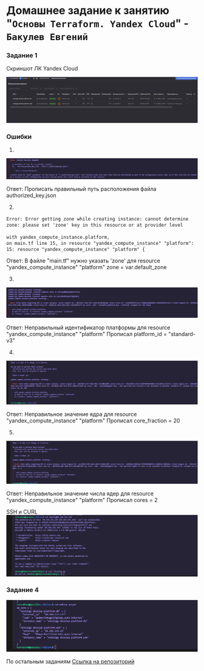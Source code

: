 # Домашнее задание к занятию "`Основы Terraform. Yandex Cloud`" - `Бакулев Евгений`

### Задание 1

Скриншот ЛК Yandex Cloud

![Скриншот](https://github.com/garrkiss/terraform_2/blob/main/img/task1/task1.png)

### Ошибки

1. 
![Скриншот](https://github.com/garrkiss/terraform_2/blob/main/img/task1/error%20task1/1.png)

Ответ:
Прописать правильный путь расположения файла authorized_key.json

2. 
```
Error: Error getting zone while creating instance: cannot determine zone: please set 'zone' key in this resource or at provider level

with yandex_compute_instance.platform,
on main.tf line 15, in resource "yandex_compute_instance" "platform":
15: resource "yandex_compute_instance" "platform" {
```
Ответ:
В файле "main.tf" нужно указать 'zone' для resource "yandex_compute_instance" "platform"
zone = var.default_zone

3. 
![Скриншот](https://github.com/garrkiss/terraform_2/blob/main/img/task1/error%20task1/3.png)

Ответ:
Неправильный идентификатор платформы для resource "yandex_compute_instance" "platform"
Прописал platform_id = "standard-v3"

4. 
![Скриншот](https://github.com/garrkiss/terraform_2/blob/main/img/task1/error%20task1/4.png)

Ответ:
Неправильное значение ядра для resource "yandex_compute_instance" "platform"
Прописал core_fraction = 20

5. 
![Скриншот](https://github.com/garrkiss/terraform_2/blob/main/img/task1/error%20task1/5.png)

Ответ:
Неправильное значение числа ядер для resource "yandex_compute_instance" "platform"
Прописал cores = 2

SSH и CURL
![Скриншот](https://github.com/garrkiss/terraform_2/blob/main/img/task1/task1-1.png)

### Задание 4

![Скриншот](https://github.com/garrkiss/terraform_2/blob/main/img/task4/task4.png)


По остальным заданиям [Ссылка на репозиторий](https://github.com/garrkiss/terra2)

